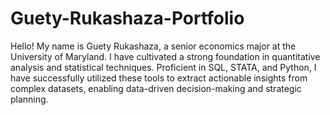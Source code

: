 # Guety-Rukashaza-Portfolio

Hello! My name is Guety Rukashaza, a senior economics major at the University of Maryland. I have cultivated a strong foundation in quantitative analysis and statistical techniques. Proficient in SQL, STATA, and Python, I have successfully utilized these tools to extract actionable insights from complex datasets, enabling data-driven decision-making and strategic planning.
